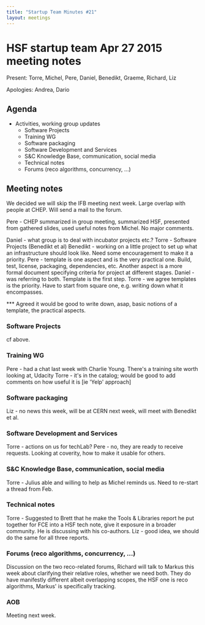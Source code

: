 ```yaml
---
title: "Startup Team Minutes #21"
layout: meetings
---
```

# HSF startup team Apr 27 2015 meeting notes

Present: Torre, Michel, Pere, Daniel, Benedikt, Graeme, Richard, Liz

Apologies: Andrea, Dario

## Agenda

- Activities, working group updates
    - Software Projects
    - Training WG
    - Software packaging
    - Software Development and Services
    - S&C Knowledge Base, communication, social media
    - Technical notes
    - Forums (reco algorithms, concurrency, ...)

## Meeting notes

We decided we will skip the IFB meeting next week. Large overlap with people at CHEP. Will send a mail to the forum.

Pere - CHEP summarized in group meeting, summarized HSF, presented from gathered slides, used useful notes from Michel. No major comments.

Daniel - what group is to deal with incubator projects etc.?
Torre - Software Projects (Benedikt et al)
Benedikt - working on a little project to set up what an infrastructure should look like. Need some encouragement to make it a priority.
Pere - template is one aspect and is the very practical one. Build, test, license, packaging, dependencies, etc.
Another aspect is a more formal document specifying criteria for project at different stages.
Daniel - was referring to both. Template is the first step.
Torre - we agree templates is the priority. Have to start from square one, e.g. writing down what it encompasses.

*** Agreed it would be good to write down, asap, basic notions of a template, the practical aspects.

### Software Projects

cf above.

### Training WG

Pere - had a chat last week with Charlie Young. There's a training site worth looking at, Udacity
Torre - it's in the catalog; would be good to add comments on how useful it is [ie 'Yelp' approach]

### Software packaging

Liz - no news this week, will be at CERN next week, will meet with Benedikt et al.

### Software Development and Services

Torre - actions on us for techLab?
Pere - no, they are ready to receive requests.
Looking at coverity, how to make it usable for others.

### S&C Knowledge Base, communication, social media

Torre - Julius able and willing to help as Michel reminds us. Need to re-start a thread from Feb.

### Technical notes

Torre - Suggested to Brett that he make the Tools & Libraries report he put together for FCE into a HSF tech note, give it exposure in a broader community. He is discussing with his co-authors.
Liz - good idea, we should do the same for all three reports.

### Forums (reco algorithms, concurrency, ...)

Discussion on the two reco-related forums, Richard will talk to Markus this week about clarifying their relative roles, whether we need both. They do have manifestly different albeit overlapping scopes, the HSF one is reco algorithms, Markus' is specifically tracking.

### AOB

Meeting next week.
